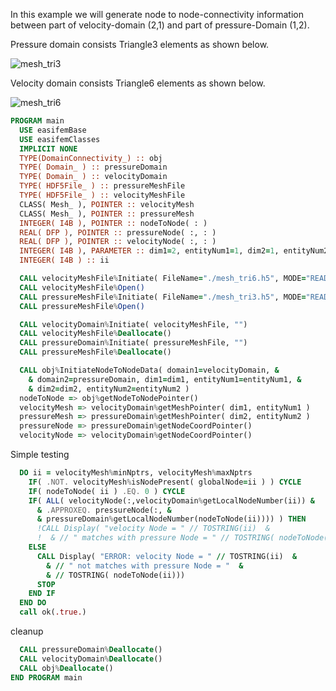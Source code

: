 
In this example we will generate node to node-connectivity information between part of velocity-domain (2,1) and part of pressure-Domain (1,2).

Pressure domain consists Triangle3 elements as shown below.

![mesh_tri3](figures/mesh_tri3.png)

Velocity domain consists Triangle6 elements as shown below.

![mesh_tri6](figures/mesh_tri6.png)

```fortran
PROGRAM main
  USE easifemBase
  USE easifemClasses
  IMPLICIT NONE
  TYPE(DomainConnectivity_) :: obj
  TYPE( Domain_ ) :: pressureDomain
  TYPE( Domain_ ) :: velocityDomain
  TYPE( HDF5File_ ) :: pressureMeshFile
  TYPE( HDF5File_ ) :: velocityMeshFile
  CLASS( Mesh_ ), POINTER :: velocityMesh
  CLASS( Mesh_ ), POINTER :: pressureMesh
  INTEGER( I4B ), POINTER :: nodeToNode( : )
  REAL( DFP ), POINTER :: pressureNode( :, : )
  REAL( DFP ), POINTER :: velocityNode( :, : )
  INTEGER( I4B ), PARAMETER :: dim1=2, entityNum1=1, dim2=1, entityNum2=2
  INTEGER( I4B ) :: ii
```

```fortran
  CALL velocityMeshFile%Initiate( FileName="./mesh_tri6.h5", MODE="READ" )
  CALL velocityMeshFile%Open()
  CALL pressureMeshFile%Initiate( FileName="./mesh_tri3.h5", MODE="READ" )
  CALL pressureMeshFile%Open()
```

```fortran
  CALL velocityDomain%Initiate( velocityMeshFile, "")
  CALL velocityMeshFile%Deallocate()
  CALL pressureDomain%Initiate( pressureMeshFile, "")
  CALL pressureMeshFile%Deallocate()
```

```fortran
  CALL obj%InitiateNodeToNodeData( domain1=velocityDomain, &
    & domain2=pressureDomain, dim1=dim1, entityNum1=entityNum1, &
    & dim2=dim2, entityNum2=entityNum2 )
  nodeToNode => obj%getNodeToNodePointer()
  velocityMesh => velocityDomain%getMeshPointer( dim1, entityNum1 )
  pressureMesh => pressureDomain%getMeshPointer( dim2, entityNum2 )
  pressureNode => pressureDomain%getNodeCoordPointer()
  velocityNode => velocityDomain%getNodeCoordPointer()
```

Simple testing

```fortran
  DO ii = velocityMesh%minNptrs, velocityMesh%maxNptrs
    IF( .NOT. velocityMesh%isNodePresent( globalNode=ii ) ) CYCLE
    IF( nodeToNode( ii ) .EQ. 0 ) CYCLE
    IF( ALL( velocityNode(:,velocityDomain%getLocalNodeNumber(ii)) &
      & .APPROXEQ. pressureNode(:, &
      & pressureDomain%getLocalNodeNumber(nodeToNode(ii)))) ) THEN
      !CALL Display( "velocity Node = " // TOSTRING(ii)  &
      !  & // " matches with pressure Node = " // TOSTRING( nodeToNode(ii)))
    ELSE
      CALL Display( "ERROR: velocity Node = " // TOSTRING(ii)  &
        & // " not matches with pressure Node = "  &
        & // TOSTRING( nodeToNode(ii)))
      STOP
    END IF
  END DO
  call ok(.true.)
```

cleanup

```fortran
  CALL pressureDomain%Deallocate()
  CALL velocityDomain%Deallocate()
  CALL obj%Deallocate()
END PROGRAM main
```
